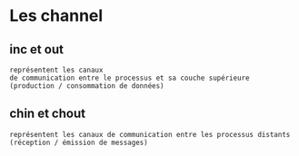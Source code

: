 
# Les channel

## inc et out

    représentent les canaux
    de communication entre le processus et sa couche supérieure (production / consommation de données)

## chin et chout

    représentent les canaux de communication entre les processus distants (réception / émission de messages)
